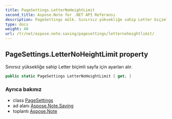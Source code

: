 ```yaml
---
title: PageSettings.LetterNoHeightLimit
second_title: Aspose.Note for .NET API Referansı
description: PageSettings mülk. Sınırsız yüksekliğe sahip Letter biçimli sayfa için ayarları alır.
type: docs
weight: 40
url: /tr/net/aspose.note.saving/pagesettings/letternoheightlimit/
---
```

## PageSettings.LetterNoHeightLimit property

Sınırsız yüksekliğe sahip Letter biçimli sayfa için ayarları alır.

```csharp
public static PageSettings LetterNoHeightLimit { get; }
```

### Ayrıca bakınız

* class [PageSettings](../)
* ad alanı [Aspose.Note.Saving](../../pagesettings/)
* toplantı [Aspose.Note](../../../)


